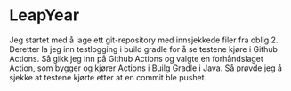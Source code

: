 # LeapYear
Jeg startet med å lage ett git-repository med innsjekkede filer fra oblig 2. Deretter la jeg inn testlogging i build gradle for å se testene kjøre i Github Actions. Så gikk jeg inn på Github Actions og valgte en forhåndslaget Action, som bygger og kjører Actions i Builg Gradle i Java. Så prøvde jeg å sjekke at testene kjørte etter at en commit ble pushet. 
